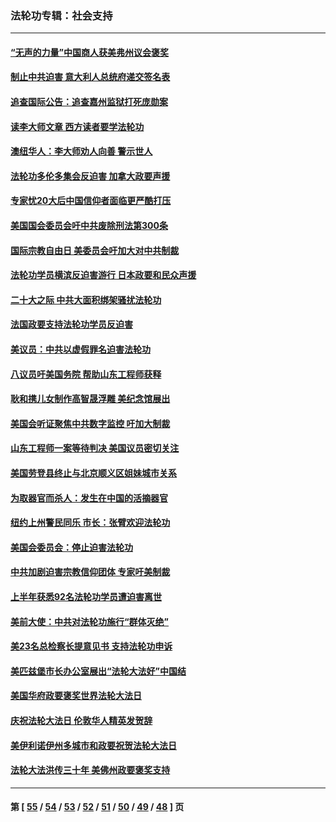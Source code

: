 ### 法轮功专辑：社会支持
---
#### [“无声的力量”中国商人获美弗州议会褒奖](../../pages/nf4386/n13941208.md?04150430) 
#### [制止中共迫害 意大利人总统府递交签名表](../../pages/nf4386/n13933726.md?04150430) 
#### [追查国际公告：追查嘉州监狱打死庞勋案](../../pages/nf4386/n13933461.md?04150430) 
#### [读李大师文章 西方读者要学法轮功](../../pages/nf4386/n13925142.md?04150430) 
#### [澳纽华人：李大师劝人向善 警示世人](../../pages/nf4386/n13924146.md?04150430) 
#### [法轮功多伦多集会反迫害 加拿大政要声援](../../pages/nf4386/n13881303.md?04150430) 
#### [专家忧20大后中国信仰者面临更严酷打压](../../pages/nf4386/n13874993.md?04150430) 
#### [美国国会委员会吁中共废除刑法第300条](../../pages/nf4386/n13868121.md?04150430) 
#### [国际宗教自由日 美委员会吁加大对中共制裁](../../pages/nf4386/n13855021.md?04150430) 
#### [法轮功学员横滨反迫害游行 日本政要和民众声援](../../pages/nf4386/n13847132.md?04150430) 
#### [二十大之际 中共大面积绑架骚扰法轮功](../../pages/nf4386/n13846381.md?04150430) 
#### [法国政要支持法轮功学员反迫害](../../pages/nf4386/n13841970.md?04150430) 
#### [美议员：中共以虚假罪名迫害法轮功](../../pages/nf4386/n13841083.md?04150430) 
#### [八议员吁美国务院 帮助山东工程师获释](../../pages/nf4386/n13836379.md?04150430) 
#### [耿和携儿女制作高智晟浮雕 美纪念馆展出](../../pages/nf4386/n13829624.md?04150430) 
#### [美国会听证聚焦中共数字监控 吁加大制裁](../../pages/nf4386/n13825083.md?04150430) 
#### [山东工程师一案等待判决 美国议员密切关注](../../pages/nf4386/n13815065.md?04150430) 
#### [美国劳登县终止与北京顺义区姐妹城市关系](../../pages/nf4386/n13811030.md?04150430) 
#### [为取器官而杀人：发生在中国的活摘器官](../../pages/nf4386/n13794731.md?04150430) 
#### [纽约上州警民同乐 市长：张臂欢迎法轮功](../../pages/nf4386/n13794375.md?04150430) 
#### [美国会委员会：停止迫害法轮功](../../pages/nf4386/n13788164.md?04150430) 
#### [中共加剧迫害宗教信仰团体 专家吁美制裁](../../pages/nf4386/n13780252.md?04150430) 
#### [上半年获悉92名法轮功学员遭迫害离世](../../pages/nf4386/n13772701.md?04150430) 
#### [美前大使：中共对法轮功施行“群体灭绝”](../../pages/nf4386/n13771705.md?04150430) 
#### [美23名总检察长提意见书 支持法轮功申诉](../../pages/nf4386/n13766596.md?04150430) 
#### [美匹兹堡市长办公室展出“法轮大法好”中国结](../../pages/nf4386/n13749721.md?04150430) 
#### [美国华府政要褒奖世界法轮大法日](../../pages/nf4386/n13743770.md?04150430) 
#### [庆祝法轮大法日 伦敦华人精英发贺辞](../../pages/nf4386/n13741593.md?04150430) 
#### [美伊利诺伊州多城市和政要祝贺法轮大法日](../../pages/nf4386/n13737149.md?04150430) 
#### [法轮大法洪传三十年 美佛州政要褒奖支持](../../pages/nf4386/n13737103.md?04150430) 

---
#### 第 [ [55](./55.md?04150430) / [54](./54.md?04150430) / [53](./53.md?04150430) / [52](./52.md?04150430) / [51](./51.md?04150430) / [50](./50.md?04150430) / [49](./49.md?04150430) / [48](./48.md?04150430) ] 页
